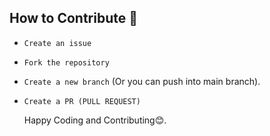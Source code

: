 ## How to Contribute 🤔

- `Create an issue`
- `Fork the repository`
- `Create a new branch` (Or you can push into main branch).
- `Create a PR (PULL REQUEST)`

  Happy Coding and Contributing😊.
